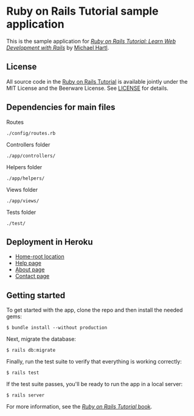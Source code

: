 # Ruby on Rails Tutorial sample application

This is the sample application for
[*Ruby on Rails Tutorial:
Learn Web Development with Rails*](https://www.railstutorial.org/)
by [Michael Hartl](http://www.michaelhartl.com/).

## License

All source code in the [Ruby on Rails Tutorial](https://www.railstutorial.org/)
is available jointly under the MIT License and the Beerware License. See
[LICENSE](LICENSE) for details.

## Dependencies for main files

Routes

```
./config/routes.rb
```

Controllers folder

```
./app/controllers/
```

Helpers folder

```
./app/helpers/
```

Views folder

```
./app/views/
```

Tests folder

```
./test/
```

## Deployment in Heroku

- [Home-root location](https://rails-sample-app-suh.herokuapp.com/)
- [Help page](https://rails-sample-app-suh.herokuapp.com/static_pages/help)
- [About page](https://rails-sample-app-suh.herokuapp.com/static_pages/about)
- [Contact page](https://rails-sample-app-suh.herokuapp.com/static_pages/contact) 

## Getting started

To get started with the app, clone the repo and then install the needed gems:

```
$ bundle install --without production
```

Next, migrate the database:

```
$ rails db:migrate
```

Finally, run the test suite to verify that everything is working correctly:

```
$ rails test
```

If the test suite passes, you'll be ready to run the app in a local server:

```
$ rails server
```

For more information, see the
[*Ruby on Rails Tutorial* book](https://www.railstutorial.org/book).
